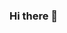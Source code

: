 ### Hi there 👋

<!--
**kevoj/kevoj** is a ✨ _special_ ✨ repository because its `README.md` (this file) appears on your GitHub profile.

<p align="center"> <img src=https://github-readme-stats.vercel.app/api?username=kevoj&show_icons=true alt=kevoj /> </p>
